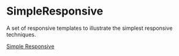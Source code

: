 # SimpleResponsive
A set of responsive templates to illustrate the simplest responsive techniques.

[Simple Responsive](SimpleResponsive/blob/master/simpleresponsive.html)
